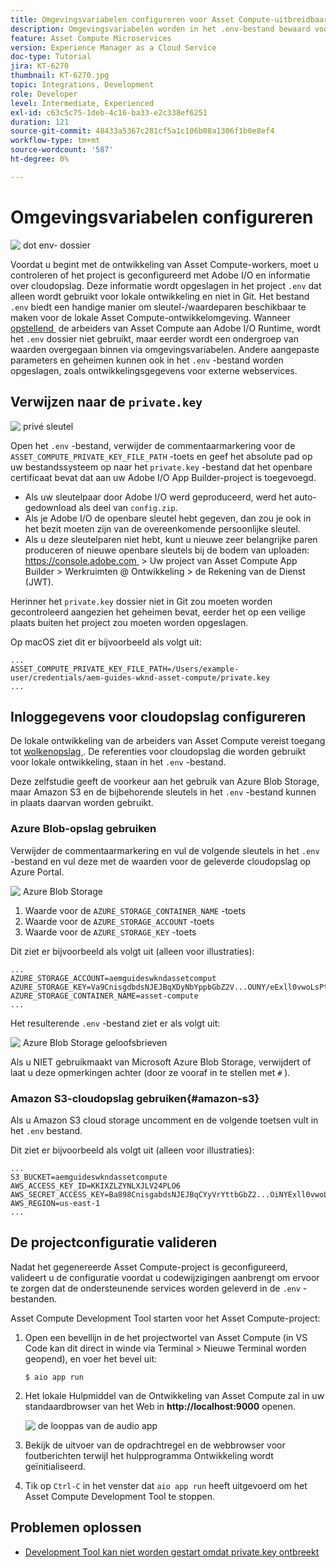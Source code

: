 ```yaml
---
title: Omgevingsvariabelen configureren voor Asset Compute-uitbreidbaarheid
description: Omgevingsvariabelen worden in het .env-bestand bewaard voor lokale ontwikkeling en worden gebruikt om Adobe I/O-referenties en gegevens voor cloudopslag te verstrekken die vereist zijn voor lokale ontwikkeling.
feature: Asset Compute Microservices
version: Experience Manager as a Cloud Service
doc-type: Tutorial
jira: KT-6270
thumbnail: KT-6270.jpg
topic: Integrations, Development
role: Developer
level: Intermediate, Experienced
exl-id: c63c5c75-1deb-4c16-ba33-e2c338ef6251
duration: 121
source-git-commit: 48433a5367c281cf5a1c106b08a1306f1b0e8ef4
workflow-type: tm+mt
source-wordcount: '587'
ht-degree: 0%

---
```


# Omgevingsvariabelen configureren

![&#x200B; dot env- dossier &#x200B;](assets/environment-variables/dot-env-file.png)

Voordat u begint met de ontwikkeling van Asset Compute-workers, moet u controleren of het project is geconfigureerd met Adobe I/O en informatie over cloudopslag. Deze informatie wordt opgeslagen in het project `.env` dat alleen wordt gebruikt voor lokale ontwikkeling en niet in Git. Het bestand `.env` biedt een handige manier om sleutel-/waardeparen beschikbaar te maken voor de lokale Asset Compute-ontwikkelomgeving. Wanneer [&#x200B; opstellend &#x200B;](../deploy/runtime.md) de arbeiders van Asset Compute aan Adobe I/O Runtime, wordt het `.env` dossier niet gebruikt, maar eerder wordt een ondergroep van waarden overgegaan binnen via omgevingsvariabelen. Andere aangepaste parameters en geheimen kunnen ook in het `.env` -bestand worden opgeslagen, zoals ontwikkelingsgegevens voor externe webservices.

## Verwijzen naar de `private.key`

![&#x200B; privé sleutel &#x200B;](assets/environment-variables/private-key.png)

Open het `.env` -bestand, verwijder de commentaarmarkering voor de `ASSET_COMPUTE_PRIVATE_KEY_FILE_PATH` -toets en geef het absolute pad op uw bestandssysteem op naar het `private.key` -bestand dat het openbare certificaat bevat dat aan uw Adobe I/O App Builder-project is toegevoegd.

+ Als uw sleutelpaar door Adobe I/O werd geproduceerd, werd het auto-gedownload als deel van `config.zip`.
+ Als je Adobe I/O de openbare sleutel hebt gegeven, dan zou je ook in het bezit moeten zijn van de overeenkomende persoonlijke sleutel.
+ Als u deze sleutelparen niet hebt, kunt u nieuwe zeer belangrijke paren produceren of nieuwe openbare sleutels bij de bodem van uploaden:
  [&#x200B; https://console.adobe.com &#x200B;](https://console.adobe.io) > Uw project van Asset Compute App Builder > Werkruimten @ Ontwikkeling > de Rekening van de Dienst (JWT).

Herinner het `private.key` dossier niet in Git zou moeten worden gecontroleerd aangezien het geheimen bevat, eerder het op een veilige plaats buiten het project zou moeten worden opgeslagen.

Op macOS ziet dit er bijvoorbeeld als volgt uit:

```
...
ASSET_COMPUTE_PRIVATE_KEY_FILE_PATH=/Users/example-user/credentials/aem-guides-wknd-asset-compute/private.key
...
```

## Inloggegevens voor cloudopslag configureren

De lokale ontwikkeling van de arbeiders van Asset Compute vereist toegang tot [&#x200B; wolkenopslag &#x200B;](../set-up/accounts-and-services.md#cloud-storage). De referenties voor cloudopslag die worden gebruikt voor lokale ontwikkeling, staan in het `.env` -bestand.

Deze zelfstudie geeft de voorkeur aan het gebruik van Azure Blob Storage, maar Amazon S3 en de bijbehorende sleutels in het `.env` -bestand kunnen in plaats daarvan worden gebruikt.

### Azure Blob-opslag gebruiken

Verwijder de commentaarmarkering en vul de volgende sleutels in het `.env` -bestand en vul deze met de waarden voor de geleverde cloudopslag op Azure Portal.

![&#x200B; Azure Blob Storage &#x200B;](./assets/environment-variables/azure-portal-credentials.png)

1. Waarde voor de `AZURE_STORAGE_CONTAINER_NAME` -toets
1. Waarde voor de `AZURE_STORAGE_ACCOUNT` -toets
1. Waarde voor de `AZURE_STORAGE_KEY` -toets

Dit ziet er bijvoorbeeld als volgt uit (alleen voor illustraties):

```
...
AZURE_STORAGE_ACCOUNT=aemguideswkndassetcomput
AZURE_STORAGE_KEY=Va9CnisgdbdsNJEJBqXDyNbYppbGbZ2V...OUNY/eExll0vwoLsPt/OvbM+B7pkUdpEe7zJhg==
AZURE_STORAGE_CONTAINER_NAME=asset-compute
...
```

Het resulterende `.env` -bestand ziet er als volgt uit:

![&#x200B; Azure Blob Storage geloofsbrieven &#x200B;](assets/environment-variables/cloud-storage-credentials.png)

Als u NIET gebruikmaakt van Microsoft Azure Blob Storage, verwijdert of laat u deze opmerkingen achter (door ze vooraf in te stellen met `#` ).

### Amazon S3-cloudopslag gebruiken{#amazon-s3}

Als u Amazon S3 cloud storage uncomment en de volgende toetsen vult in het `.env` bestand.

Dit ziet er bijvoorbeeld als volgt uit (alleen voor illustraties):

```
...
S3_BUCKET=aemguideswkndassetcompute
AWS_ACCESS_KEY_ID=KKIXZLZYNLXJLV24PLO6
AWS_SECRET_ACCESS_KEY=Ba898CnisgabdsNJEJBqCYyVrYttbGbZ2...OiNYExll0vwoLsPtOv
AWS_REGION=us-east-1
...
```

## De projectconfiguratie valideren

Nadat het gegenereerde Asset Compute-project is geconfigureerd, valideert u de configuratie voordat u codewijzigingen aanbrengt om ervoor te zorgen dat de ondersteunende services worden geleverd in de `.env` -bestanden.

Asset Compute Development Tool starten voor het Asset Compute-project:

1. Open een bevellijn in de het projectwortel van Asset Compute (in VS Code kan dit direct in winde via Terminal > Nieuwe Terminal worden geopend), en voer het bevel uit:

   ```
   $ aio app run
   ```

1. Het lokale Hulpmiddel van de Ontwikkeling van Asset Compute zal in uw standaardbrowser van het Web in __http://localhost:9000__ openen.

   ![&#x200B; de looppas van de audio app &#x200B;](assets/environment-variables/aio-app-run.png)

1. Bekijk de uitvoer van de opdrachtregel en de webbrowser voor foutberichten terwijl het hulpprogramma Ontwikkeling wordt geïnitialiseerd.
1. Tik op `Ctrl-C` in het venster dat `aio app run` heeft uitgevoerd om het Asset Compute Development Tool te stoppen.

## Problemen oplossen

+ [Development Tool kan niet worden gestart omdat private.key ontbreekt](../troubleshooting.md#missing-private-key)
